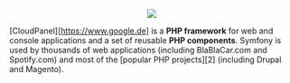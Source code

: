 <p align="center"><a href="https://www.cloudpanel.io" target="_blank">
  <img src="https://www.cloudpanel.io/assets/images/logo.svg?v=0.0.2">
</a></p>

[CloudPanel][https://www.google.de] is a **PHP framework** for web and console applications and a set of reusable
**PHP components**. Symfony is used by thousands of web applications (including
BlaBlaCar.com and Spotify.com) and most of the [popular PHP projects][2] (including
Drupal and Magento).